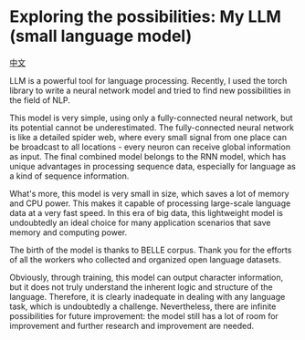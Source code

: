 # Exploring the possibilities: My LLM (small language model)

[中文](./README.md)

LLM is a powerful tool for language processing. Recently, I used the torch
library to write a neural network model and tried to find new possibilities
in the field of NLP.

This model is very simple, using only a fully-connected neural network,
but its potential cannot be underestimated. The fully-connected neural network
is like a detailed spider web, where every small signal from one place can be
broadcast to all locations - every neuron can receive global information as
input. The final combined model belongs to the RNN model, which has unique
advantages in processing sequence data, especially for language as a kind of
sequence information.

What's more, this model is very small in size, which saves a lot of memory and
CPU power. This makes it capable of processing large-scale language data at a
very fast speed. In this era of big data, this lightweight model is undoubtedly
an ideal choice for many application scenarios that save memory and
computing power.

The birth of the model is thanks to BELLE corpus. Thank you for the efforts of
all the workers who collected and organized open language datasets.

Obviously, through training, this model can output character information,
but it does not truly understand the inherent logic and structure of the
language. Therefore, it is clearly inadequate in dealing with any language
task, which is undoubtedly a challenge. Nevertheless, there are infinite
possibilities for future improvement: the model still has a lot of room for
improvement and further research and improvement are needed.
